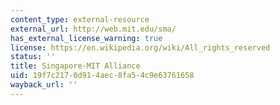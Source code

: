 ```yaml
---
content_type: external-resource
external_url: http://web.mit.edu/sma/
has_external_license_warning: true
license: https://en.wikipedia.org/wiki/All_rights_reserved
status: ''
title: Singapore-MIT Alliance
uid: 19f7c217-0d91-4aec-8fa5-4c9e63761658
wayback_url: ''
---
```


